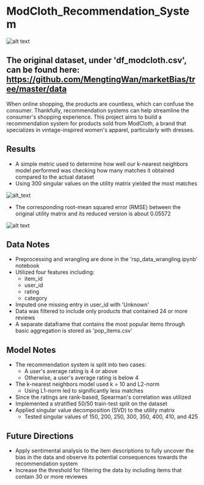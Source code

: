 # ModCloth_Recommendation_System
![alt text](https://platform.vox.com/wp-content/uploads/sites/2/chorus/uploads/chorus_asset/file/8177601/Screen_Shot_2017_03_15_at_4.24.53_PM.png?quality=90&strip=all&crop=0,2.844141069397,100,94.311717861206/to/img.png)

## The original dataset, under 'df_modcloth.csv', can be found here: https://github.com/MengtingWan/marketBias/tree/master/data

When online shopping, the products are countless, which can confuse the consumer. Thankfully, recommendation systems can help streamline the consumer's shopping experience. This project aims to build a recommendation system for products sold from ModCloth, a brand that specializes in vintage-inspired women's apparel, particularly with dresses. 

## Results
- A simple metric used to determine how well our k-nearest neighbors model performed was checking how many matches it obtained compared to the actual dataset
- Using 300 singular values on the utility matrix yielded the most matches
  
![alt_text](https://i.gyazo.com/311089b21c447695dc7957518c1c2ac2.png)

- The corresponding root-mean squared error (RMSE) between the original utility matrix and its reduced version is about 0.05572

![alt text](https://i.gyazo.com/a05d24d1060f1803eadc6d57c44e402a.png)

## Data Notes
- Preprocessing and wrangling are done in the 'rsp_data_wrangling.ipynb' notebook
- Utilized four features including:
  - item_id
  - user_id
  - rating
  - category
- Imputed one missing entry in user_id with 'Unknown'
- Data was filtered to include only products that contained 24 or more reviews
- A separate dataframe that contains the most popular items through basic aggregation is stored as 'pop_items.csv'

## Model Notes
- The recommendation system is split into two cases:
  - A user's average rating is 4 or above
  - Otherwise, a user's average rating is below 4
- The k-nearest neighbors model used k = 10 and L2-norm
  - Using L1-norm led to significantly less matches
- Since the ratings are rank-based, Spearman's correlation was utilized
- Implemented a stratified 50/50 train-test split on the dataset
- Applied singular value decomposition (SVD) to the utility matrix
  - Tested singular values of 150, 200, 250, 300, 350, 400, 410, and 425
## Future Directions
- Apply sentimental analysis to the item descriptions to fully uncover the bias in the data and observe its potential consequences towards the recommendation system
- Increase the threshold for filtering the data by including items that contain 30 or more reviewes
